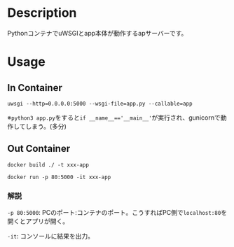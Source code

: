 # Description
PythonコンテナでuWSGIとapp本体が動作するapサーバーです。

# Usage
## In Container
`uwsgi --http=0.0.0.0:5000 --wsgi-file=app.py --callable=app`

※`python3 app.py`をすると`if __name__=='__main__'`が実行され、gunicornで動作してしまう。(多分)

## Out Container
`docker build ./ -t xxx-app`

`docker run -p 80:5000 -it xxx-app`

### 解説
`-p 80:5000`: PCのポート:コンテナのポート。こうすればPC側で`localhost:80`を開くとアプリが開く。

`-it`: コンソールに結果を出力。